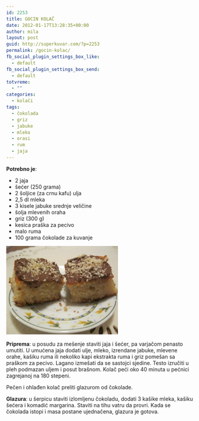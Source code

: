 ```yaml
---
id: 2253
title: GOCIN KOLAČ
date: 2012-01-17T13:28:35+00:00
author: mila
layout: post
guid: http://superkuvar.com/?p=2253
permalink: /gocin-kolac/
fb_social_plugin_settings_box_like:
  - default
fb_social_plugin_settings_box_send:
  - default
totvreme:
  - ""
categories:
  - kolači
tags:
  - čokolada
  - griz
  - jabuke
  - mleko
  - orasi
  - rum
  - jaja
---
```

**Potrebno je**:

  * 2 jaja
  * šećer (250 grama)
  * 2 šoljice (za crnu kafu) ulja
  * 2,5 dl mleka
  * 3 kisele jabuke srednje veličine
  * šolja mlevenih oraha
  * griz (300 g)
  * kesica praška za pecivo
  * malo ruma
  * 100 grama čokolade za kuvanje

<img class="alignnone size-medium wp-image-4757" title="Gocinkolač" src="/wp-content/uploads/2012/01/Gocinkolač-e1353157077199-300x237.jpg" alt="" width="300" height="237" /> 

**Priprema**: u posudu za mešenje staviti jaja i šećer, pa varjačom penasto umutiti. U umućena jaja dodati ulje, mleko, izrendane jabuke, mlevene orahe, kašiku ruma ili nekoliko kapi ekstrakta ruma i griz pomešan sa praškom za pecivo. Lagano izmešati da se sastojci sjedine. Testo izručiti u pleh podmazan uljem i posut brašnom. Kolač peći oko 40 minuta u pećnici zagrejanoj na 180 stepeni.

Pečen i ohlađen kolač preliti glazurom od čokolade.

**Glazura**: u šerpicu staviti izlomljenu čokoladu, dodati 3 kašike mleka, kašiku šećera i komadić margarina. Staviti na tihu vatru da provri. Kada se čokolada istopi i masa postane ujednačena, glazura je gotova.